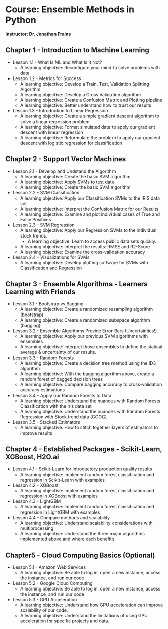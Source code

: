 # Course: Ensemble Methods in Python

**Instructor: Dr. Jonathan Fraine**

## Chapter 1 - Introduction to Machine Learning
   * Lesson 1.1 - What Is ML and What Is It Not?
     * A learning objective: Reconfigure your mind to solve problems with data
   * Lesson 1.2 - Metrics for Success
     * A learning objective: Develop a Train, Test, Validation Splitting Algorithm
     * A learning objective: Develop a Cross Validation algorithm
     * A learning objective: Create a Confusion Matrix and Plotting pipeline
     * A learning objective: Better understand how to trust our results
   * Lesson 1.3 - Introduction to Linear Regression
     * A learning objective: Create a simple gradient descent algorithm to solve a linear regression problem
     * A learning objective: Format simulated data to apply our gradient descent with linear regression
     * A learning objective: Reformulate the problem to apply our gradient descent with logistic regression for classification
## Chapter 2 - Support Vector Machines
   * Lesson 2.1 - Develop and Undstand the Algorithm
     * A learning objective: Create the basic SVM algorithm
     * A learning objective: Apply SVMs to test data
     * A learning objective: Create the basic SVM algorithm
   * Lesson 2.2 - SVM Classification
     * A learning objective: Apply our Classification SVMs to the IRIS data set
     * A learning objective: Interpret the Confusion Matrix for our Results
     * A learning objective: Examine and plot individual cases of True and False Positives
   * Lesson 2.3 - SVM Regression
     * A learning objective: Apply our Regression SVMs to the individual stock trends. 
        * A learning objective: Learn to access public data sets quickly. 
     * A learning objective: Interpret the results: RMSE and R2-Score
     * A learning objective: Examine the cross-validation accuracy
   * Lesson 2.4 - Visualizations for SVMs
     * A learning objective: Develop plotting software for SVMs with Classification and Regression
## Chapter 3 - Ensemble Algorithms - Learners Learning with Friends
   * Lesson 3.1 - Bootstrap vs Bagging
     * A learning objective: Create a randomized resampling algorithm (bootstrap)
     * A learning objective: Create a randomized subspace algorithm (bagging)
   * Lesson 3.2 - Ensemble Algorithms Provide Error Bars (Uncertainties!)
     * A learning objective: Apply our previous SVM algorithms with ensembles
     * A learning objective: Interpret those ensembles to define the statical average & uncertainty of our results.
   * Lesson 3.3 - Random Forests
     * A learning objective: Create a decision tree method using the ID3 algorithm
     * A learning objective: With the bagging algorithm above, create a random forest of bagged decision trees
     * A learning objective: Compare bagging accuracy to cross-validation accuracy estimations
   * Lesson 3.4 - Apply our Random Forests to Data
     * A learning objective: Understand the nuances with Random Forests Classification with the Iris data set
     * A learning objective: Understand the nuances with Random Forests Regression with Stock trend data (GOOG)
   * Lesson 3.5 - Stacked Estimators
     * A learning objective: How to stitch together layers of estimators to improve results
## Chapter 4 - Established Packages - Scikit-Learn, XGBoost, H2O.ai
   * Lesson 4.1 - Scikit-Learn for introductory production quality results
     * A learning objective: Implement random forest classification and regression in Scikit-Learn with examples
   * Lesson 4.2 - XGBoost
     * A learning objective: Implement random forest classification and regression in XGBoost with examples
   * Lesson 4.3 - LightGBM
     * A learning objective: Implement random forest classification and regression in LightGBM with examples 
   * Lesson 4.4 - Compare methods and scalability
     * A learning objective: Understand scalability considerations with multiprocessing
     * A learning objective: Understand the three major algorithms implemented above and where each benefits
## Chapter5 - Cloud Computing Basics (Optional)
   * Lesson 5.1 - Amazon Web Services
     * A learning objective: Be able to log in, open a new instance, access the instance, and run our code
   * Lesson 5.2 - Google Cloud Computing
     * A learning objective: Be able to log in, open a new instance, access the instance, and run our code
   * Lesson 5.3 - GPU Acceleration
     * A learning objective: Understand how GPU acceleration can improve scalability of our code.
     * A learning objective: Understand the limitations of using GPU acceleration for specific projects and data.
